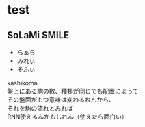 # test
## SoLaMi SMILE
- らぁら
- みれぃ
- そふぃ

kashikoma  
盤上にある駒の数、種類が同じでも配置によって  
その盤面がもつ意味は変わるねんから、  
それを駒の流れとみれば  
RNN使えるんかもしれん（使えたら面白い）  
